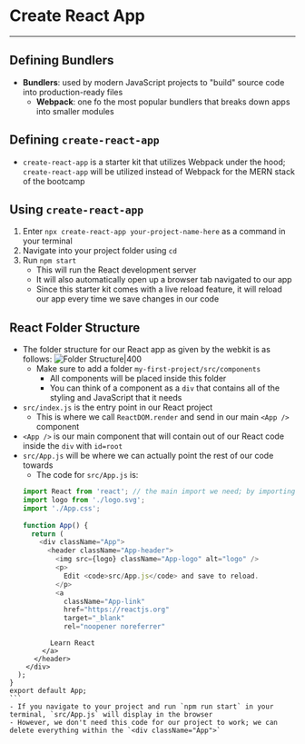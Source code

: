 # Create React App
---
## Defining Bundlers
- **Bundlers**: used by modern JavaScript projects to "build" source code into production-ready files
	- **Webpack**: one fo the most popular bundlers that breaks down apps into smaller modules


## Defining `create-react-app`
- `create-react-app` is a starter kit that utilizes Webpack under the hood; `create-react-app` will be utilized instead of Webpack for the MERN stack of the bootcamp


## Using `create-react-app`
1. Enter `npx create-react-app your-project-name-here` as a command in your terminal
2. Navigate into your project folder using `cd` 
3. Run `npm start` 
	- This will run the React development server
	- It will also automatically open up a browser tab navigated to our app
	- Since this starter kit comes with a live reload feature, it will reload our app every time we save changes in our code


## React Folder Structure
-  The folder structure for our React app as given by the webkit is as follows: ![Folder Structure|400](https://s3.amazonaws.com/General_V88/boomyeah2015/codingdojo/curriculum/content/chapter/react-project-structure.PNG) 
	- Make sure to add a folder `my-first-project/src/components`
		- All components will be placed inside this folder
		- You can think of a component as a `div` that contains all of the styling and JavaScript that it needs
- `src/index.js` is the entry point in our React project
	- This is where we call `ReactDOM.render` and send in our main `<App />` component
- `<App />`  is our main component that will contain out of our React code inside the `div` with `id=root`
- `src/App.js` will be where we can actually point the rest of our code towards
	- The code for `src/App.js` is:
	```js
	import React from 'react'; // the main import we need; by importing React, we are able to write in JSX
	import logo from './logo.svg';
	import './App.css';
	 
	function App() {
	  return (
		<div className="App">
		  <header className="App-header">
			<img src={logo} className="App-logo" alt="logo" />
			<p>
			  Edit <code>src/App.js</code> and save to reload.
			</p>
			<a
			  className="App-link"
			  href="https://reactjs.org"
			  target="_blank"
			  rel="noopener noreferrer"
>		
			  Learn React
			</a>
		  </header>
		</div>
	  );
	}
	export default App;
	```
	- If you navigate to your project and run `npm run start` in your terminal, `src/App.js` will display in the browser
	- However, we don't need this code for our project to work; we can delete everything within the `<div className="App">`
